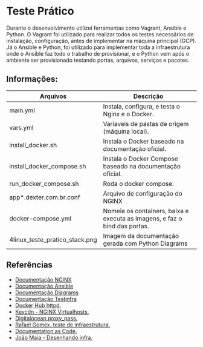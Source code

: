 # Teste Prático

Durante o desenvolvimento utilizei ferramentas como Vagrant, Ansible e Python. O Vagrant foi utilizado para realizar todos os testes necessários de instalação, configuração, antes de implementar na máquina principal (GCP). Já o Ansible e Python, foi utilizado para implementar toda a infraestrutura onde o Ansible faz todo o trabalho de provisionar, e o Python vem após o ambiente ser provisionado testando portas, arquivos, serviços e pacotes.

## Informações: ##

|Arquivos|Descrição|
|-|-|
|main.yml|Instala, configura, e testa o Nginx e o Docker.|
|vars.yml|Variaveis de pastas de origem (máquina local).|
|install_docker.sh|Instala o Docker baseado na documentação oficial.|
|install_docker_compose.sh|Instala o Docker Compose baseado na documentação oficial.|
|run_docker_compose.sh|Roda o docker compose.|
|app*.dexter.com.br.conf|Arquivo de configuração do NGINX|
|docker-compose.yml|Nomeia os containers, baixa e executa as imagens, e faz o bind das portas.|
|4linux_teste_pratico_stack.png|Imagem da documentação gerada com Python Diagrams|

## Referências ##
- [Documentação NGINX](https://docs.nginx.com/)
- [Documentação Ansible](https://docs.ansible.com/ansible/latest/index.html)
- [Documentação Diagrams](https://diagrams.mingrammer.com/docs/getting-started/installation)
- [Documentação Testinfra](https://testinfra.readthedocs.io/en/latest/)
- [Docker Hub httpd.](https://hub.docker.com/_/httpd)
- [Keycdn - NGINX Virtualhosts.](https://www.keycdn.com/support/nginx-virtual-host)
- [Digitalocean proxy_pass.](https://www.digitalocean.com/community/tutorials/understanding-nginx-http-proxying-load-balancing-buffering-and-caching)
- [Rafael Gomex, teste de infraestrutura.](https://www.youtube.com/watch?v=ZVHlKWLEyhE&t=1558s)
- [Documentation as Code.](https://www.youtube.com/watch?v=eI7jbBtnFrg)
- [João Maia - Desenhando infra.](https://blog.joaovrmaia.com/post/desenhando-infraestrutura-com-codigo/)